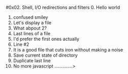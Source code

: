 #0x02. Shell, I/O redirections and filters
0. Hello world
1. confused smiley
2. Let's display a file
3. What abpout 2?
4. Last lines of a file
5. I'd prefer the first ones actually
6. Line #2
7. It is a good file that cuts iron without making a noise
8. Save current state of directory
9. Duplicate last line
10. No more javascript
..............>
